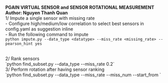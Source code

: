 **PGAIN VIRTUAL SENSOR and SENSOR ROTATIONAL MEASUREMENT**
</br>
**Author: Nguyen Thanh Quan**
</br>
1/ Impute a single sensor with missing rate
</br>
    - Configure high/medium/low correlation to select best sensors in config.yaml as suggestion inline
</br>
    - Run the following command to impute
</br>
    `python impute.py --data_type <datatype> --miss_rate <missing_rate> --pearson_hint yes`

</br>
2/ Rank sensors
</br>
    `python find_subset.py --data_type <datatype> --miss_rate 0.2`
</br>
3/ Perform rotation after having sensor ranking
</br>
    `python find_subset.py --data_type <datatype> --miss_rate <miss_rate found> --miss_num <number of reduced sensors> --start_from <index to start apply rotation>`